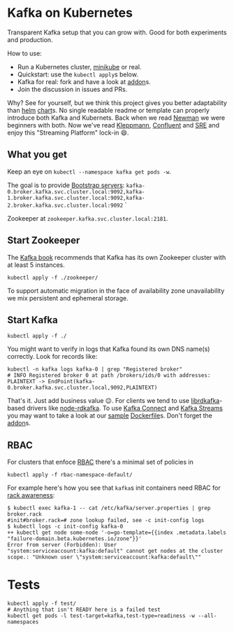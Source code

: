 

# Kafka on Kubernetes

Transparent Kafka setup that you can grow with.
Good for both experiments and production.

How to use:
 * Run a Kubernetes cluster, [minikube](https://github.com/kubernetes/minikube) or real.
 * Quickstart: use the `kubectl apply`s below.
 * Kafka for real: fork and have a look at [addon](https://github.com/Yolean/kubernetes-kafka/labels/addon)s.
 * Join the discussion in issues and PRs.

Why?
See for yourself, but we think this project gives you better adaptability than [helm](https://github.com/kubernetes/helm) [chart](https://github.com/kubernetes/charts/tree/master/incubator/kafka)s. No single readable readme or template can properly introduce both Kafka and Kubernets.
Back when we read [Newman](http://samnewman.io/books/building_microservices/) we were beginners with both.
Now we've read [Kleppmann](http://dataintensive.net/), [Confluent](https://www.confluent.io/blog/) and [SRE](https://landing.google.com/sre/book.html) and enjoy this "Streaming Platform" lock-in :smile:.

## What you get

Keep an eye on `kubectl --namespace kafka get pods -w`.

The goal is to provide [Bootstrap servers](http://kafka.apache.org/documentation/#producerconfigs): `kafka-0.broker.kafka.svc.cluster.local:9092,kafka-1.broker.kafka.svc.cluster.local:9092,kafka-2.broker.kafka.svc.cluster.local:9092`
`

Zookeeper at `zookeeper.kafka.svc.cluster.local:2181`.

## Start Zookeeper

The [Kafka book](https://www.confluent.io/resources/kafka-definitive-guide-preview-edition/) recommends that Kafka has its own Zookeeper cluster with at least 5 instances.

```
kubectl apply -f ./zookeeper/
```

To support automatic migration in the face of availability zone unavailability we mix persistent and ephemeral storage.

## Start Kafka

```
kubectl apply -f ./
```

You might want to verify in logs that Kafka found its own DNS name(s) correctly. Look for records like:
```
kubectl -n kafka logs kafka-0 | grep "Registered broker"
# INFO Registered broker 0 at path /brokers/ids/0 with addresses: PLAINTEXT -> EndPoint(kafka-0.broker.kafka.svc.cluster.local,9092,PLAINTEXT)
```

That's it. Just add business value :wink:.
For clients we tend to use [librdkafka](https://github.com/edenhill/librdkafka)-based drivers like [node-rdkafka](https://github.com/Blizzard/node-rdkafka).
To use [Kafka Connect](http://kafka.apache.org/documentation/#connect) and [Kafka Streams](http://kafka.apache.org/documentation/streams/) you may want to take a look at our [sample](https://github.com/solsson/dockerfiles/tree/master/connect-files) [Dockerfile](https://github.com/solsson/dockerfiles/tree/master/streams-logfilter)s.
Don't forget the [addon](https://github.com/Yolean/kubernetes-kafka/labels/addon)s.

## RBAC

For clusters that enfoce [RBAC](https://kubernetes.io/docs/admin/authorization/rbac/) there's a minimal set of policies in
```
kubectl apply -f rbac-namespace-default/
```

For example here's how you see that `kafka`s init containers need RBAC for [rack awareness](https://github.com/Yolean/kubernetes-kafka/pull/41):
```
$ kubectl exec kafka-1 -- cat /etc/kafka/server.properties | grep broker.rack
#init#broker.rack=# zone lookup failed, see -c init-config logs
$ kubectl logs -c init-config kafka-0
++ kubectl get node some-node '-o=go-template={{index .metadata.labels "failure-domain.beta.kubernetes.io/zone"}}'
Error from server (Forbidden): User "system:serviceaccount:kafka:default" cannot get nodes at the cluster scope.: "Unknown user \"system:serviceaccount:kafka:default\""
```

# Tests

```
kubectl apply -f test/
# Anything that isn't READY here is a failed test
kubectl get pods -l test-target=kafka,test-type=readiness -w --all-namespaces
```
